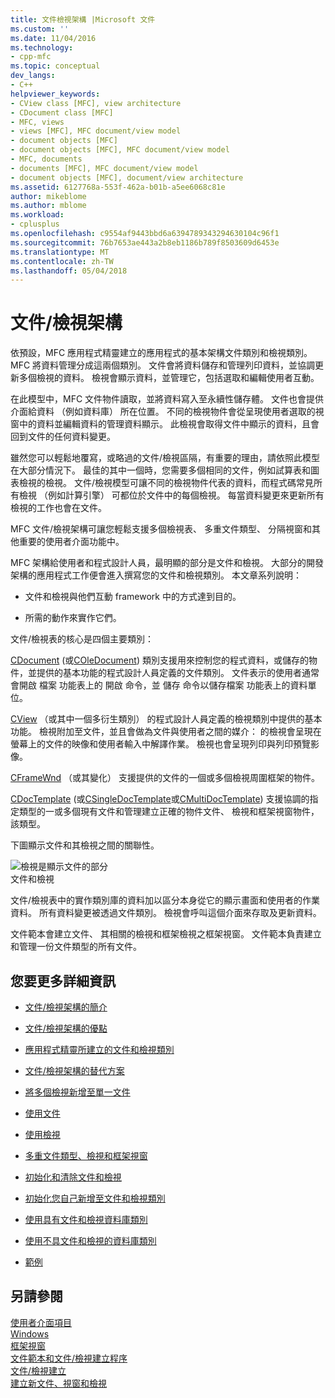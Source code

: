 ```yaml
---
title: 文件檢視架構 |Microsoft 文件
ms.custom: ''
ms.date: 11/04/2016
ms.technology:
- cpp-mfc
ms.topic: conceptual
dev_langs:
- C++
helpviewer_keywords:
- CView class [MFC], view architecture
- CDocument class [MFC]
- MFC, views
- views [MFC], MFC document/view model
- document objects [MFC]
- document objects [MFC], MFC document/view model
- MFC, documents
- documents [MFC], MFC document/view model
- document objects [MFC], document/view architecture
ms.assetid: 6127768a-553f-462a-b01b-a5ee6068c81e
author: mikeblome
ms.author: mblome
ms.workload:
- cplusplus
ms.openlocfilehash: c9554af9443bbd6a6394789343294630104c96f1
ms.sourcegitcommit: 76b7653ae443a2b8eb1186b789f8503609d6453e
ms.translationtype: MT
ms.contentlocale: zh-TW
ms.lasthandoff: 05/04/2018
---
```

# <a name="documentview-architecture"></a>文件/檢視架構
依預設，MFC 應用程式精靈建立的應用程式的基本架構文件類別和檢視類別。 MFC 將資料管理分成這兩個類別。 文件會將資料儲存和管理列印資料，並協調更新多個檢視的資料。 檢視會顯示資料，並管理它，包括選取和編輯使用者互動。  
  
 在此模型中，MFC 文件物件讀取，並將資料寫入至永續性儲存體。 文件也會提供介面給資料 （例如資料庫） 所在位置。 不同的檢視物件會從呈現使用者選取的視窗中的資料並編輯資料的管理資料顯示。 此檢視會取得文件中顯示的資料，且會回到文件的任何資料變更。  
  
 雖然您可以輕鬆地覆寫，或略過的文件/檢視區隔，有重要的理由，請依照此模型在大部分情況下。 最佳的其中一個時，您需要多個相同的文件，例如試算表和圖表檢視的檢視。 文件/檢視模型可讓不同的檢視物件代表的資料，而程式碼常見所有檢視 （例如計算引擎） 可都位於文件中的每個檢視。 每當資料變更來更新所有檢視的工作也會在文件。  
  
 MFC 文件/檢視架構可讓您輕鬆支援多個檢視表、 多重文件類型、 分隔視窗和其他重要的使用者介面功能中。  
  
 MFC 架構給使用者和程式設計人員，最明顯的部分是文件和檢視。 大部分的開發架構的應用程式工作便會進入撰寫您的文件和檢視類別。 本文章系列說明：  
  
-   文件和檢視與他們互動 framework 中的方式達到目的。  
  
-   所需的動作來實作它們。  
  
 文件/檢視表的核心是四個主要類別：  
  
 [CDocument](../mfc/reference/cdocument-class.md) (或[COleDocument](../mfc/reference/coledocument-class.md)) 類別支援用來控制您的程式資料，或儲存的物件，並提供的基本功能的程式設計人員定義的文件類別。 文件表示的使用者通常會開啟 檔案 功能表上的 開啟 命令，並 儲存 命令以儲存檔案 功能表上的資料單位。  
  
 [CView](../mfc/reference/cview-class.md) （或其中一個多衍生類別） 的程式設計人員定義的檢視類別中提供的基本功能。 檢視附加至文件，並且會做為文件與使用者之間的媒介： 的檢視會呈現在螢幕上的文件的映像和使用者輸入中解譯作業。 檢視也會呈現列印與列印預覽影像。  
  
 [CFrameWnd](../mfc/reference/cframewnd-class.md) （或其變化） 支援提供的文件的一個或多個檢視周圍框架的物件。  
  
 [CDocTemplate](../mfc/reference/cdoctemplate-class.md) (或[CSingleDocTemplate](../mfc/reference/csingledoctemplate-class.md)或[CMultiDocTemplate](../mfc/reference/cmultidoctemplate-class.md)) 支援協調的指定類型的一或多個現有文件和管理建立正確的物件文件、 檢視和框架視窗物件，該類型。  
  
 下圖顯示文件和其檢視之間的關聯性。  
  
 ![檢視是顯示文件的部分](../mfc/media/vc379n1.gif "vc379n1")  
文件和檢視  
  
 文件/檢視表中的實作類別庫的資料加以區分本身從它的顯示畫面和使用者的作業資料。 所有資料變更被透過文件類別。 檢視會呼叫這個介面來存取及更新資料。  
  
 文件範本會建立文件、 其相關的檢視和框架檢視之框架視窗。 文件範本負責建立和管理一份文件類型的所有文件。  
  
## <a name="what-do-you-want-to-know-more-about"></a>您要更多詳細資訊  
  
-   [文件/檢視架構的簡介](../mfc/a-portrait-of-the-document-view-architecture.md)  
  
-   [文件/檢視架構的優點](../mfc/advantages-of-the-document-view-architecture.md)  
  
-   [應用程式精靈所建立的文件和檢視類別](../mfc/document-and-view-classes-created-by-the-mfc-application-wizard.md)  
  
-   [文件/檢視架構的替代方案](../mfc/alternatives-to-the-document-view-architecture.md)  
  
-   [將多個檢視新增至單一文件](../mfc/adding-multiple-views-to-a-single-document.md)  
  
-   [使用文件](../mfc/using-documents.md)  
  
-   [使用檢視](../mfc/using-views.md)  
  
-   [多重文件類型、檢視和框架視窗](../mfc/multiple-document-types-views-and-frame-windows.md)  
  
-   [初始化和清除文件和檢視](../mfc/initializing-and-cleaning-up-documents-and-views.md)  
  
-   [初始化您自己新增至文件和檢視類別](../mfc/creating-new-documents-windows-and-views.md)  
  
-   [使用具有文件和檢視資料庫類別](../data/mfc-using-database-classes-with-documents-and-views.md)  
  
-   [使用不具文件和檢視的資料庫類別](../data/mfc-using-database-classes-without-documents-and-views.md)  
  
-   [範例](../visual-cpp-samples.md)  
  
## <a name="see-also"></a>另請參閱  
 [使用者介面項目](../mfc/user-interface-elements-mfc.md)   
 [Windows](../mfc/windows.md)   
 [框架視窗](../mfc/frame-windows.md)   
 [文件範本和文件/檢視建立程序](../mfc/document-templates-and-the-document-view-creation-process.md)   
 [文件/檢視建立](../mfc/document-view-creation.md)   
 [建立新文件、視窗和檢視](../mfc/creating-new-documents-windows-and-views.md)

